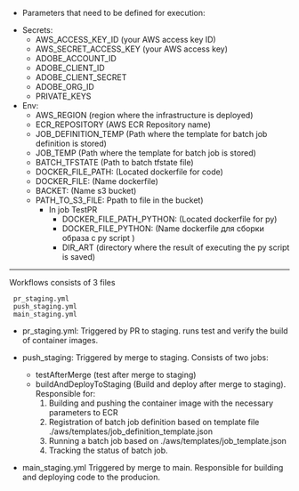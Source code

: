 - Parameters that need to be defined for execution:

* Secrets:
  - AWS_ACCESS_KEY_ID (your AWS access key ID)
  - AWS_SECRET_ACCESS_KEY (your AWS access key)
  - ADOBE_ACCOUNT_ID
  - ADOBE_CLIENT_ID
  - ADOBE_CLIENT_SECRET
  - ADOBE_ORG_ID
  - PRIVATE_KEYS
* Env:
  - AWS_REGION (region where the infrastructure is deployed)
  - ECR_REPOSITORY (AWS ECR Repository name)
  - JOB_DEFINITION_TEMP (Path where the template for batch job definition is stored)
  - JOB_TEMP (Path where the template for batch job is stored)
  - BATCH_TFSTATE (Path to batch tfstate file)
  - DOCKER_FILE_PATH: (Located dockerfile for code)
  - DOCKER_FILE: (Name dockerfile)
  - BACKET: (Name s3 bucket)
  - PATH_TO_S3_FILE: Ppath to file in the bucket)
    - In job TestPR
      - DOCKER_FILE_PATH_PYTHON: (Located dockerfile for py)
      - DOCKER_FILE_PYTHON: (Name dockerfile для сборки образа с py script )
      - DIR_ART (directory where the result of executing the py script is saved)

---

Workflows consists of 3 files

     pr_staging.yml
     push_staging.yml
     main_staging.yml

- pr_staging.yml:
  Triggered by PR to staging. runs test and verify the build of container images.

- push_staging: Triggered by merge to staging.
  Consists of two jobs:

  - testAfterMerge (test after merge to staging)
  - buildAndDeployToStaging (Build and deploy after merge to staging).
    Responsible for:
    1. Building and pushing the container image with the necessary parameters to ECR
    1. Registration of batch job definition based on template file ./aws/templates/job_definition_template.json
    1. Running a batch job based on ./aws/templates/job_template.json
    1. Tracking the status of batch job.

- main_staging.yml Triggered by merge to main. Responsible for building and deploying code to the producion.
